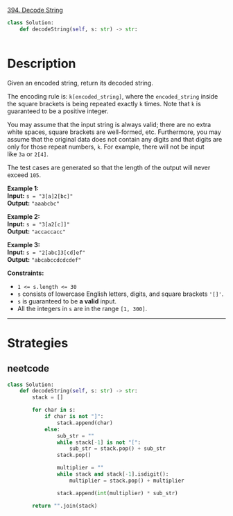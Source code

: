 [394. Decode String](https://leetcode.com/problems/decode-string/)

```python
class Solution:
    def decodeString(self, s: str) -> str:
        
```

# Description

Given an encoded string, return its decoded string.

The encoding rule is: `k[encoded_string]`, where the `encoded_string` inside the square brackets is being repeated exactly `k` times. Note that `k` is guaranteed to be a positive integer.

You may assume that the input string is always valid; there are no extra white spaces, square brackets are well-formed, etc. Furthermore, you may assume that the original data does not contain any digits and that digits are only for those repeat numbers, `k`. For example, there will not be input like `3a` or `2[4]`.

The test cases are generated so that the length of the output will never exceed `105`.

**Example 1:**  
**Input:** `s = "3[a]2[bc]"`  
**Output:** `"aaabcbc"`

**Example 2:**  
**Input:** `s = "3[a2[c]]"`  
**Output:** `"accaccacc"`

**Example 3:**  
**Input:** `s = "2[abc]3[cd]ef"`  
**Output:** `"abcabccdcdcdef"`  

**Constraints:**
- `1 <= s.length <= 30`
- `s` consists of lowercase English letters, digits, and square brackets `'[]'`.
- `s` is guaranteed to be **a valid** input.
- All the integers in `s` are in the range `[1, 300]`.

---




# Strategies


## neetcode

```python
class Solution:
    def decodeString(self, s: str) -> str:
        stack = []

        for char in s:
            if char is not "]":
                stack.append(char)
            else:
                sub_str = ""
                while stack[-1] is not "[":
                    sub_str = stack.pop() + sub_str
                stack.pop()

                multiplier = ""
                while stack and stack[-1].isdigit():
                    multiplier = stack.pop() + multiplier

                stack.append(int(multiplier) * sub_str)

        return "".join(stack)

```